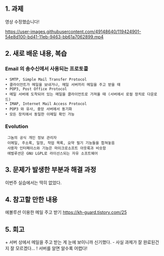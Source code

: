 ## 1. 과제 

영상 수정했습니다!


https://user-images.githubusercontent.com/49148640/119424901-54e8d100-bd41-11eb-9463-bb61a7062899.mp4  




## 2. 새로 배운 내용, 복습
### Email 의 송수신에서 사용되는 프로토콜
~~~
• SMTP, Simple Mail Transfer Protocol
• 클라이언트가 메일을 보내거나, 메일 서버끼리 메일을 주고 받을 때
• POP3, Post Office Protocol
• 메일 서버에 도착되어 있는 메일을 클라이언트로 가져올 때 (서버에서 로컬 장치로 다운로드)
• IMAP, Internet Mail Access Protocol
• POP3 와 유사, 중앙 서버에서 동기화
• 모든 장치에서 동일한 이메일 확인 가능
~~~

### Evolution
~~~
 그놈의 공식 개인 정보 관리자
 이메일, 주소록, 일정, 작업 목록, 요약 필기 기능들을 합쳐놓음
 사용자 인터페이스와 기능은 마이크로소프트 아웃룩과 비슷함
 에벌루션은 GNU LGPL로 라이선스되는 자유 소프트웨어

~~~


## 3. 문제가 발생한 부분과 해결 과정
이번주 실습에서는 딱히 없었다.  



## 4. 참고할 만한 내용  
에볼루션 이용한 메일 주고 받기
https://kh-guard.tistory.com/25   


## 5. 회고
\+ 서버 상에서 메일을 주고 받는 게 눈에 보이니까 신기했다.
\- 사실 과제가 잘 완료된건지 잘 모르겠다...
\! 서버를 알면 알수록 어렵다!
